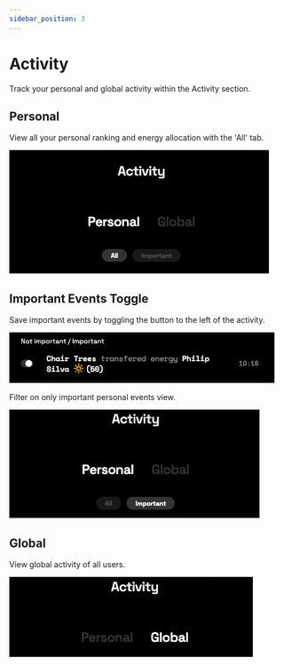 ```yaml
---
sidebar_position: 3
---
```


# Activity

Track your personal and global activity within the Activity section.

## Personal

View all your personal ranking and energy allocation with the 'All' tab.

![ActivityPersonal](../../static/img/activity-personal-all.png)

## Important Events Toggle

Save important events by toggling the button to the left of the activity.

![ActivityImportant](../../static/img/activity-important.png)

Filter on only important personal events view.

![ActivityPersonalImportant](../../static/img/activity-personal-important.png)

## Global

View global activity of all users.

![ActivityGlobal](../../static/img/activity-global.png)